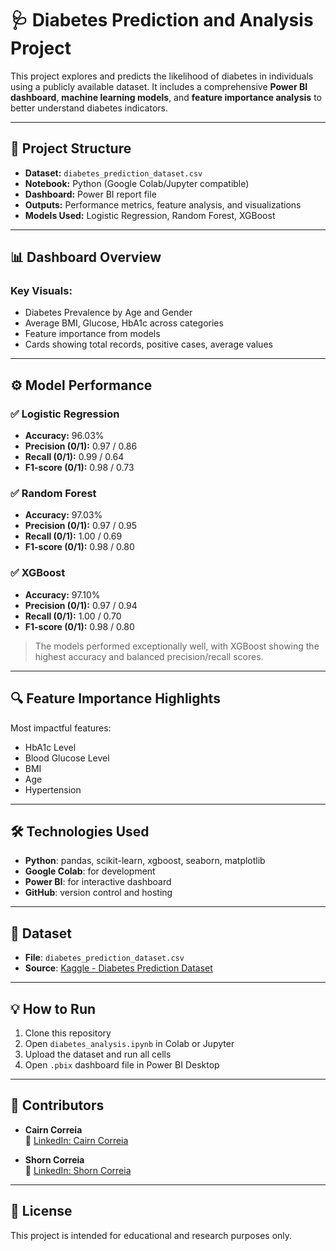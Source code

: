 # 🩺 Diabetes Prediction and Analysis Project

This project explores and predicts the likelihood of diabetes in individuals using a publicly available dataset. It includes a comprehensive **Power BI dashboard**, **machine learning models**, and **feature importance analysis** to better understand diabetes indicators.

---

## 📂 Project Structure

- **Dataset:** `diabetes_prediction_dataset.csv`
- **Notebook:** Python (Google Colab/Jupyter compatible)
- **Dashboard:** Power BI report file
- **Outputs:** Performance metrics, feature analysis, and visualizations
- **Models Used:** Logistic Regression, Random Forest, XGBoost

---

## 📊 Dashboard Overview

### Key Visuals:

- Diabetes Prevalence by Age and Gender  
- Average BMI, Glucose, HbA1c across categories  
- Feature importance from models  
- Cards showing total records, positive cases, average values

---

## ⚙️ Model Performance

### ✅ Logistic Regression
- **Accuracy:** 96.03%  
- **Precision (0/1):** 0.97 / 0.86  
- **Recall (0/1):** 0.99 / 0.64  
- **F1-score (0/1):** 0.98 / 0.73  

### ✅ Random Forest
- **Accuracy:** 97.03%  
- **Precision (0/1):** 0.97 / 0.95  
- **Recall (0/1):** 1.00 / 0.69  
- **F1-score (0/1):** 0.98 / 0.80  

### ✅ XGBoost
- **Accuracy:** 97.10%  
- **Precision (0/1):** 0.97 / 0.94  
- **Recall (0/1):** 1.00 / 0.70  
- **F1-score (0/1):** 0.98 / 0.80  

> The models performed exceptionally well, with XGBoost showing the highest accuracy and balanced precision/recall scores.

---

## 🔍 Feature Importance Highlights

Most impactful features:
- HbA1c Level  
- Blood Glucose Level  
- BMI  
- Age  
- Hypertension  

---

## 🛠️ Technologies Used

- **Python**: pandas, scikit-learn, xgboost, seaborn, matplotlib  
- **Google Colab**: for development  
- **Power BI**: for interactive dashboard  
- **GitHub**: version control and hosting  

---

## 💾 Dataset

- **File**: `diabetes_prediction_dataset.csv`  
- **Source**: [Kaggle - Diabetes Prediction Dataset](https://www.kaggle.com/datasets/iammustafatz/diabetes-prediction-dataset)

---

## 💡 How to Run

1. Clone this repository  
2. Open `diabetes_analysis.ipynb` in Colab or Jupyter  
3. Upload the dataset and run all cells  
4. Open `.pbix` dashboard file in Power BI Desktop  

---

## 👥 Contributors

- **Cairn Correia**   
  🔗 [LinkedIn: Cairn Correia](https://www.linkedin.com/in/cairncorreia)

- **Shorn Correia**   
  🔗 [LinkedIn: Shorn Correia](https://www.linkedin.com/in/shorncorreia)

---

## 📃 License

This project is intended for educational and research purposes only.

